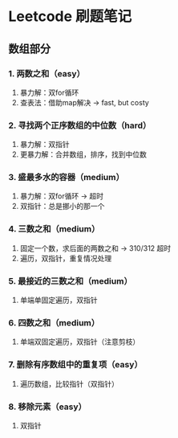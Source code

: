 # Leetcode 刷题笔记

## 数组部分

### 1. 两数之和（easy）
1. 暴力解：双for循环
2. 查表法：借助map解决 -> fast, but costy

### 2. 寻找两个正序数组的中位数（hard）
1. 暴力解：双指针
2. 更暴力解：合并数组，排序，找到中位数

### 3. 盛最多水的容器（medium）
1. 暴力解：双for循环 -> 超时
2. 双指针：总是挪小的那一个

### 4. 三数之和（medium）
1. 固定一个数，求后面的两数之和 -> 310/312 超时
2. 遍历，双指针，重复情况处理
   
### 5. 最接近的三数之和（medium）
1. 单端单固定遍历，双指针

### 6. 四数之和（medium）
1. 单端双固定遍历，双指针（注意剪枝）

### 7. 删除有序数组中的重复项（easy）
1. 遍历数组，比较指针（双指针）

### 8. 移除元素（easy）
1. 双指针